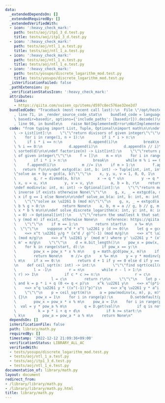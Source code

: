```yaml
---
data:
  _extendedDependsOn: []
  _extendedRequiredBy: []
  _extendedVerifiedWith:
  - icon: ':heavy_check_mark:'
    path: tests/aoj/itp1_3_d.test.py
    title: tests/aoj/itp1_3_d.test.py
  - icon: ':heavy_check_mark:'
    path: tests/aoj/ntl_1_a.test.py
    title: tests/aoj/ntl_1_a.test.py
  - icon: ':heavy_check_mark:'
    path: tests/aoj/ntl_1_e.test.py
    title: tests/aoj/ntl_1_e.test.py
  - icon: ':heavy_check_mark:'
    path: tests/yosupo/discrete_logarithm_mod.test.py
    title: tests/yosupo/discrete_logarithm_mod.test.py
  _isVerificationFailed: false
  _pathExtension: py
  _verificationStatusIcon: ':heavy_check_mark:'
  attributes:
    links:
    - https://qiita.com/suisen_cp/items/d597c8ec576ae32ee2d7
  bundledCode: "Traceback (most recent call last):\n  File \"/opt/hostedtoolcache/PyPy/3.7.13/x64/site-packages/onlinejudge_verify/documentation/build.py\"\
    , line 71, in _render_source_code_stat\n    bundled_code = language.bundle(stat.path,\
    \ basedir=basedir, options={'include_paths': [basedir]}).decode()\n  File \"/opt/hostedtoolcache/PyPy/3.7.13/x64/site-packages/onlinejudge_verify/languages/python.py\"\
    , line 96, in bundle\n    raise NotImplementedError\nNotImplementedError\n"
  code: "from typing import List, Tuple, Optional\nimport math\n\n\ndef divisors(n)\
    \ -> List[int]:\n    \"\"\"return divisors of given integer\"\"\"\n    d = []\n\
    \    for i in range(1, n + 1):\n        if i * i > n:\n            break\n   \
    \     if i * i == n:\n            d.append(i)\n            break\n        if n\
    \ % i == 0:\n            d.append(i)\n            d.append(n // i)\n    return\
    \ sorted(d)\n\n\ndef factorize(n) -> List[int]:\n    \"\"\"return prime factors\
    \ of given integer\"\"\"\n    f = []\n    m = n\n    for i in range(2, n + 1):\n\
    \        if i * i > n:\n            break\n        while m % i == 0:\n       \
    \     f.append(i)\n            m //= i\n    if m > 1:\n        f.append(m)\n \
    \   return f\n\n\ndef extgcd(a: int, b: int) -> Tuple[int, int, int]:\n    \"\"\
    \"solve ax + by = gcd(a, b)\"\"\"\n    x, y, u, v = 1, 0, 0, 1\n    while b:\n\
    \        q, r = divmod(a, b)\n        x -= q * u\n        y -= q * v\n       \
    \ x, u = u, x\n        y, v = v, y\n        a, b = b, r\n    return a, x, y\n\n\
    \ndef modinv(a: int, m: int) -> Optional[int]:\n    \"\"\"return modular multiplicative\
    \ inverse if exists otherwise None\"\"\"\n    g, x, _ = extgcd(a, m)\n    return\
    \ x if g == 1 else None\n\n\ndef solve_ax_b(a: int, b: int, m: int) -> Optional[int]:\n\
    \    \"\"\"solve ax \u2261 b (mod m)\"\"\"\n    g, x, _ = extgcd(a, m)\n    if\
    \ b % g > 0:\n        return None\n    a, b, m = a // g, b // g, m // g\n    return\
    \ x * b % m\n\n\ndef solve_discrete_logarithm(x: int, y: int, m: int, start: int\
    \ = 0) -> Optional[int]:\n    \"\"\"return the smallest k that satisfies x^k \u2261\
    \ y (mod m) if exist, otherwise None\n    reference: https://qiita.com/suisen_cp/items/d597c8ec576ae32ee2d7\n\
    \    \"\"\"\n    if m == 1:\n        return start\n    x %= m\n    y %= m\n  \
    \  \"\"\"\n    suppose x^d * x^t \u2261 y (d >= 0)\n    let g = gcd(x^d, m)\n\
    \    <=> x^t \u2261 y/g * (x^d / g)^(-1) (mod m/g)\n    <=> x^t \u2261 y * (x^d)^(-1)\
    \ (mod m/g)\n    <=> x^t \u2261 y' (mod m') where y' \u2261 y * (x^d)^(-1) and\
    \ m' = m/g\n    \"\"\"\n    d = m.bit_length()\n    pow_x = pow(x, start, m)\n\
    \    for k in range(start, d):\n        if pow_x == y:\n            return k\n\
    \        pow_x = pow_x * x % m\n    g = math.gcd(pow_x, m)\n    if y % g != 0:\n\
    \        return None\n    m //= g\n    x %= m\n    y = y * modinv(pow_x, m) %\
    \ m\n    if x == 0:\n        return d + 1 if y == 0 else d if y == 1 else None\n\
    \n    def ceil_sqrt(n: int) -> int:\n        \"\"\"find sqrt(ceil(n))\"\"\"\n\
    \        l = -1\n        r = n\n        while r - l > 1:\n            c = (l +\
    \ r) >> 1\n            if c * c >= n:\n                r = c\n            else:\n\
    \                l = c\n        return r\n\n    \"\"\"\n    let p = ceil(sqrt(m))\
    \ and k = p * i + q (0 <= q < p)\n    x^k \u2261 y\n    <=> x^(p*i+q) \u2261 y\n\
    \    <=> x^q \u2261 y * ((x^(-1))^p)^i\n    <=> x^q \u2261 y * a^i where a = (x^(-1))^p\n\
    \    \"\"\"\n    p = ceil_sqrt(m)\n    a = pow(modinv(x, m), p, m)\n\n    D =\
    \ {}\n    pow_x = 1\n    for i in range(p):\n        D.setdefault(pow_x, i)\n\
    \        pow_x = pow_x * x % m\n    pow_a = 1\n    for i in range(p):\n      \
    \  val = y * pow_a % m\n        q = D.get(val)\n        if q is not None:\n  \
    \          k = p * i + q + d\n            if k >= start:\n                return\
    \ k\n        pow_a = pow_a * a % m\n    return None\n"
  dependsOn: []
  isVerificationFile: false
  path: library/math.py
  requiredBy: []
  timestamp: '2022-12-12 21:09:36+09:00'
  verificationStatus: LIBRARY_ALL_AC
  verifiedWith:
  - tests/yosupo/discrete_logarithm_mod.test.py
  - tests/aoj/ntl_1_a.test.py
  - tests/aoj/itp1_3_d.test.py
  - tests/aoj/ntl_1_e.test.py
documentation_of: library/math.py
layout: document
redirect_from:
- /library/library/math.py
- /library/library/math.py.html
title: library/math.py
---
```

